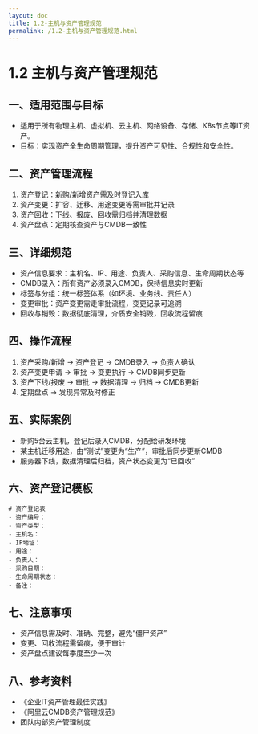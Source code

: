 ```yaml
---
layout: doc
title: 1.2-主机与资产管理规范
permalink: /1.2-主机与资产管理规范.html
---
```

# 1.2 主机与资产管理规范

## 一、适用范围与目标
- 适用于所有物理主机、虚拟机、云主机、网络设备、存储、K8s节点等IT资产。
- 目标：实现资产全生命周期管理，提升资产可见性、合规性和安全性。

## 二、资产管理流程
1. 资产登记：新购/新增资产需及时登记入库
2. 资产变更：扩容、迁移、用途变更等需审批并记录
3. 资产回收：下线、报废、回收需归档并清理数据
4. 资产盘点：定期核查资产与CMDB一致性

## 三、详细规范
- 资产信息要求：主机名、IP、用途、负责人、采购信息、生命周期状态等
- CMDB录入：所有资产必须录入CMDB，保持信息实时更新
- 标签与分组：统一标签体系（如环境、业务线、责任人）
- 变更审批：资产变更需走审批流程，变更记录可追溯
- 回收与销毁：数据彻底清理，介质安全销毁，回收流程留痕

## 四、操作流程
1. 资产采购/新增 → 资产登记 → CMDB录入 → 负责人确认
2. 资产变更申请 → 审批 → 变更执行 → CMDB同步更新
3. 资产下线/报废 → 审批 → 数据清理 → 归档 → CMDB更新
4. 定期盘点 → 发现异常及时修正

## 五、实际案例
- 新购5台云主机，登记后录入CMDB，分配给研发环境
- 某主机迁移用途，由“测试”变更为“生产”，审批后同步更新CMDB
- 服务器下线，数据清理后归档，资产状态变更为“已回收”

## 六、资产登记模板
```text
# 资产登记表
- 资产编号：
- 资产类型：
- 主机名：
- IP地址：
- 用途：
- 负责人：
- 采购日期：
- 生命周期状态：
- 备注：
```

## 七、注意事项
- 资产信息需及时、准确、完整，避免“僵尸资产”
- 变更、回收流程需留痕，便于审计
- 资产盘点建议每季度至少一次

## 八、参考资料
- 《企业IT资产管理最佳实践》
- 《阿里云CMDB资产管理规范》
- 团队内部资产管理制度